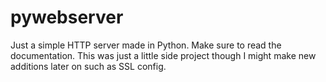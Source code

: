 # pywebserver
Just a simple HTTP server made in Python.
Make sure to read the documentation.
This was just a little side project though I might make new additions later on such as SSL config.
